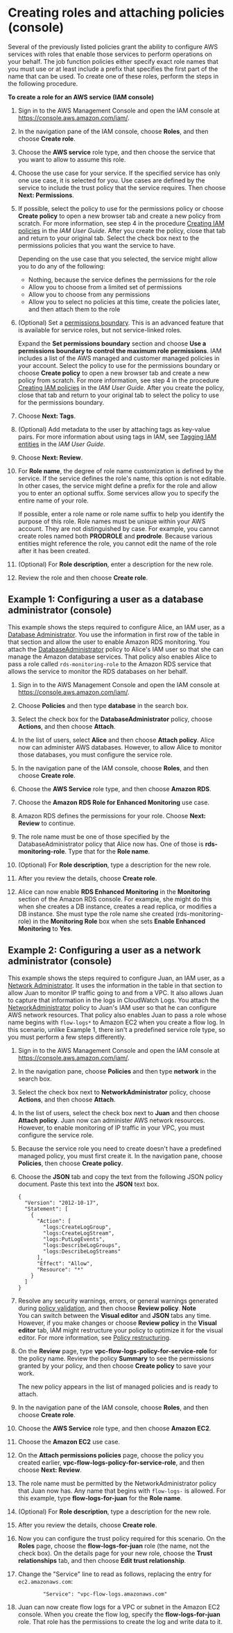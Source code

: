 # Creating roles and attaching policies \(console\)<a name="access_policies_job-functions_create-policies"></a>

Several of the previously listed policies grant the ability to configure AWS services with roles that enable those services to perform operations on your behalf\. The job function policies either specify exact role names that you must use or at least include a prefix that specifies the first part of the name that can be used\. To create one of these roles, perform the steps in the following procedure\.

**To create a role for an AWS service \(IAM console\)**

1. Sign in to the AWS Management Console and open the IAM console at [https://console\.aws\.amazon\.com/iam/](https://console.aws.amazon.com/iam/)\.

1. In the navigation pane of the IAM console, choose **Roles**, and then choose **Create role**\.

1. Choose the **AWS service** role type, and then choose the service that you want to allow to assume this role\.

1. Choose the use case for your service\. If the specified service has only one use case, it is selected for you\. Use cases are defined by the service to include the trust policy that the service requires\. Then choose **Next: Permissions**\.

1. If possible, select the policy to use for the permissions policy or choose **Create policy** to open a new browser tab and create a new policy from scratch\. For more information, see step 4 in the procedure [Creating IAM policies](https://docs.aws.amazon.com/IAM/latest/UserGuide/access_policies_create.html#access_policies_create-start) in the *IAM User Guide*\. After you create the policy, close that tab and return to your original tab\. Select the check box next to the permissions policies that you want the service to have\.

   Depending on the use case that you selected, the service might allow you to do any of the following:
   + Nothing, because the service defines the permissions for the role
   + Allow you to choose from a limited set of permissions
   + Allow you to choose from any permissions
   + Allow you to select no policies at this time, create the policies later, and then attach them to the role

1. \(Optional\) Set a [permissions boundary](https://docs.aws.amazon.com/IAM/latest/UserGuide/access_policies_boundaries.html)\. This is an advanced feature that is available for service roles, but not service\-linked roles\. 

   Expand the **Set permissions boundary** section and choose **Use a permissions boundary to control the maximum role permissions**\. IAM includes a list of the AWS managed and customer managed policies in your account\. Select the policy to use for the permissions boundary or choose **Create policy** to open a new browser tab and create a new policy from scratch\. For more information, see step 4 in the procedure [Creating IAM policies](https://docs.aws.amazon.com/IAM/latest/UserGuide/access_policies_create.html#access_policies_create-start) in the *IAM User Guide*\. After you create the policy, close that tab and return to your original tab to select the policy to use for the permissions boundary\.

1. Choose **Next: Tags**\.

1. \(Optional\) Add metadata to the user by attaching tags as key\-value pairs\. For more information about using tags in IAM, see [Tagging IAM entities](https://docs.aws.amazon.com/IAM/latest/UserGuide/id_tags.html) in the *IAM User Guide*\.

1. Choose **Next: Review**\.

1. For **Role name**, the degree of role name customization is defined by the service\. If the service defines the role's name, this option is not editable\. In other cases, the service might define a prefix for the role and allow you to enter an optional suffix\. Some services allow you to specify the entire name of your role\.

   If possible, enter a role name or role name suffix to help you identify the purpose of this role\. Role names must be unique within your AWS account\. They are not distinguished by case\. For example, you cannot create roles named both **PRODROLE** and **prodrole**\. Because various entities might reference the role, you cannot edit the name of the role after it has been created\.

1. \(Optional\) For **Role description**, enter a description for the new role\.

1. Review the role and then choose **Create role**\.

## Example 1: Configuring a user as a database administrator \(console\)<a name="jf_example_1"></a>

This example shows the steps required to configure Alice, an IAM user, as a [Database Administrator](access_policies_job-functions.md#jf_database-administrator)\. You use the information in first row of the table in that section and allow the user to enable Amazon RDS monitoring\. You attach the [DatabaseAdministrator](https://console.aws.amazon.com/iam/home#policies/arn:aws:iam::aws:policy/job-function/DatabaseAdministrator) policy to Alice's IAM user so that she can manage the Amazon database services\. That policy also enables Alice to pass a role called `rds-monitoring-role` to the Amazon RDS service that allows the service to monitor the RDS databases on her behalf\.

1. Sign in to the AWS Management Console and open the IAM console at [https://console\.aws\.amazon\.com/iam/](https://console.aws.amazon.com/iam/)\.

1. Choose **Policies** and then type **database** in the search box\.

1. Select the check box for the **DatabaseAdministrator** policy, choose **Actions**, and then choose **Attach**\.

1. In the list of users, select **Alice** and then choose **Attach policy**\. Alice now can administer AWS databases\. However, to allow Alice to monitor those databases, you must configure the service role\.

1. In the navigation pane of the IAM console, choose **Roles**, and then choose **Create role**\.

1. Choose the **AWS Service** role type, and then choose **Amazon RDS**\.

1. Choose the **Amazon RDS Role for Enhanced Monitoring** use case\.

1. Amazon RDS defines the permissions for your role\. Choose **Next: Review** to continue\.

1. The role name must be one of those specified by the DatabaseAdministrator policy that Alice now has\. One of those is **rds\-monitoring\-role**\. Type that for the **Role name**\.

1. \(Optional\) For **Role description**, type a description for the new role\.

1. After you review the details, choose **Create role**\.

1. Alice can now enable **RDS Enhanced Monitoring** in the **Monitoring** section of the Amazon RDS console\. For example, she might do this when she creates a DB instance, creates a read replica, or modifies a DB instance\. She must type the role name she created \(rds\-monitoring\-role\) in the **Monitoring Role** box when she sets **Enable Enhanced Monitoring** to **Yes**\. 

## Example 2: Configuring a user as a network administrator \(console\)<a name="jf_example_2"></a>

This example shows the steps required to configure Juan, an IAM user, as a [Network Administrator](access_policies_job-functions.md#jf_network-administrator)\. It uses the information in the table in that section to allow Juan to monitor IP traffic going to and from a VPC\. It also allows Juan to capture that information in the logs in CloudWatch Logs\. You attach the [NetworkAdministrator](https://console.aws.amazon.com/iam/home#policies/arn:aws:iam::aws:policy/job-function/NetworkAdministrator) policy to Juan's IAM user so that he can configure AWS network resources\. That policy also enables Juan to pass a role whose name begins with `flow-logs*` to Amazon EC2 when you create a flow log\. In this scenario, unlike Example 1, there isn't a predefined service role type, so you must perform a few steps differently\.

1. Sign in to the AWS Management Console and open the IAM console at [https://console\.aws\.amazon\.com/iam/](https://console.aws.amazon.com/iam/)\.

1. In the navigation pane, choose **Policies** and then type **network** in the search box\.

1. Select the check box next to **NetworkAdministrator** policy, choose **Actions**, and then choose **Attach**\.

1. In the list of users, select the check box next to **Juan** and then choose **Attach policy**\. Juan now can administer AWS network resources\. However, to enable monitoring of IP traffic in your VPC, you must configure the service role\.

1. Because the service role you need to create doesn't have a predefined managed policy, you must first create it\. In the navigation pane, choose **Policies**, then choose **Create policy**\.

1. Choose the **JSON** tab and copy the text from the following JSON policy document\. Paste this text into the **JSON** text box\. 

   ```
   {
     "Version": "2012-10-17",
     "Statement": [
       {
         "Action": [
           "logs:CreateLogGroup",
           "logs:CreateLogStream",
           "logs:PutLogEvents",
           "logs:DescribeLogGroups",
           "logs:DescribeLogStreams"
         ],
         "Effect": "Allow",
         "Resource": "*"
       }
     ]
   }
   ```

1.  Resolve any security warnings, errors, or general warnings generated during [policy validation](access_policies_policy-validator.md), and then choose **Review policy**\. 
**Note**  
You can switch between the **Visual editor** and **JSON** tabs any time\. However, if you make changes or choose **Review policy** in the **Visual editor** tab, IAM might restructure your policy to optimize it for the visual editor\. For more information, see [Policy restructuring](troubleshoot_policies.md#troubleshoot_viseditor-restructure)\.

1. On the **Review** page, type **vpc\-flow\-logs\-policy\-for\-service\-role** for the policy name\. Review the policy **Summary** to see the permissions granted by your policy, and then choose **Create policy** to save your work\.

   The new policy appears in the list of managed policies and is ready to attach\.

1. In the navigation pane of the IAM console, choose **Roles**, and then choose **Create role**\.

1. Choose the **AWS Service** role type, and then choose **Amazon EC2**\.

1. Choose the **Amazon EC2** use case\.

1. On the **Attach permissions policies** page, choose the policy you created earlier, **vpc\-flow\-logs\-policy\-for\-service\-role**, and then choose **Next: Review**\.

1. The role name must be permitted by the NetworkAdministrator policy that Juan now has\. Any name that begins with `flow-logs-` is allowed\. For this example, type **flow\-logs\-for\-juan** for the **Role name**\.

1. \(Optional\) For **Role description**, type a description for the new role\.

1. After you review the details, choose **Create role**\.

1. Now you can configure the trust policy required for this scenario\. On the **Roles** page, choose the **flow\-logs\-for\-juan** role \(the name, not the check box\)\. On the details page for your new role, choose the **Trust relationships** tab, and then choose **Edit trust relationship**\.

1. Change the "Service" line to read as follows, replacing the entry for `ec2.amazonaws.com`:

   ```
           "Service": "vpc-flow-logs.amazonaws.com"
   ```

1. Juan can now create flow logs for a VPC or subnet in the Amazon EC2 console\. When you create the flow log, specify the **flow\-logs\-for\-juan** role\. That role has the permissions to create the log and write data to it\.